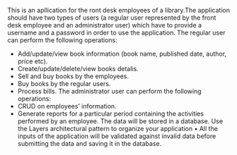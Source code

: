 This is an apllication for the ront desk employees of a library.The application should have two types of users (a regular user represented by the front desk
employee and an administrator user) which have to provide a username and a password in order
to use the application.
The regular user can perform the following operations:
- Add/update/view book information (book name, published date, author, price etc).
- Create/update/delete/view books detalis.
- Sell and buy books by the employees.
- Buy books by the regular users.
- Process bills.
The administrator user can perform the following operations:
- CRUD on employees’ information.
- Generate reports for a particular period containing the activities performed by an employee.
The data will be stored in a database. Use the Layers architectural pattern to organize your
application
• All the inputs of the application will be validated against invalid data before submitting the
data and saving it in the database.

